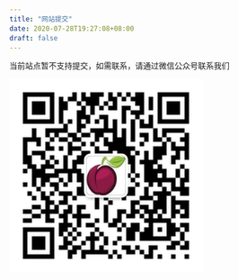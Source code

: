 ```yaml
---
title: "网站提交"
date: 2020-07-28T19:27:08+08:00
draft: false
---
```



当前站点暂不支持提交，如需联系，请通过微信公众号联系我们

![微信公众号](./themes/WebStack-Hugo/static/assets/images/logos/getqrcode.png)

